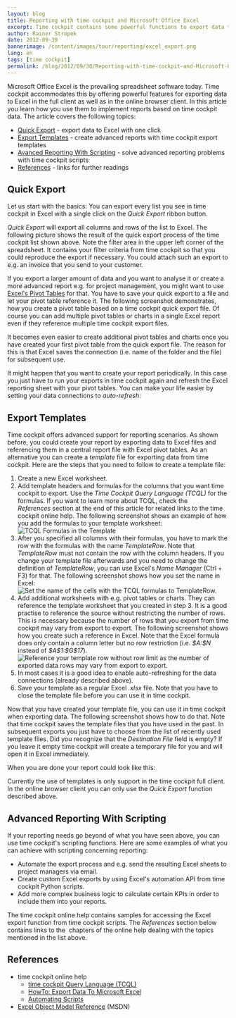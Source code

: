 ```yaml
---
layout: blog
title: Reporting with time cockpit and Microsoft Office Excel
excerpt: Time cockpit contains some powerful functions to export data to Microsoft Office Excel. Learn how you use this feature for reporting purposes.
author: Rainer Stropek
date: 2012-09-30
bannerimage: /content/images/tour/reporting/excel_export.png
lang: en
tags: [time cockpit]
permalink: /blog/2012/09/30/Reporting-with-time-cockpit-and-Microsoft-Office-Excel
---
```


<p>Microsoft Office Excel is the prevailing spreadsheet software today. Time cockpit accommodates this by offering powerful features for exporting data to Excel in the full client as well as in the online browser client. In this article you learn how you use them to implement reports based on time cockpit data. The article covers the following topics:</p><ul>
  <li>
    <a href="#QuickExport">Quick Export</a> - export data to Excel with one click</li>
  <li>
    <a href="#ExportTemplates">Export Templates</a> - create advanced reports with time cockpit export templates</li>
  <li>
    <a href="#Scripting">Avanced Reporting With Scripting</a> - solve advanced reporting problems with time cockpit scripts</li>
  <li>
    <a href="#References">References</a> - links for further readings</li>
</ul><h2>
  <a id="QuickExport"></a>Quick Export</h2><p>Let us start with the basics: You can export every list you see in time cockpit in Excel with a single click on the <em>Quick Export</em> ribbon button.</p><function name="Composite.Media.ImageGallery.Slimbox2">
  <param name="MediaImage" value="MediaArchive:ae6e4b81-289e-43f6-8492-855a3a8bad66" />
  <param name="GroupName" value=" page" />
</function><p>
  <em>Quick Export</em> will export all columns and rows of the list to Excel. The following picture shows the result of the quick export process of the time cockpit list shown above. Note the filter area in the upper left corner of the spreadsheet. It contains your filter criteria from time cockpit so that you could reproduce the export if necessary. You could attach such an export to e.g. an invoice that you send to your customer.</p><function name="Composite.Media.ImageGallery.Slimbox2">
  <param name="MediaImage" value="MediaArchive:5e28a207-3f46-49bb-b259-27174240c1bc" />
  <param name="GroupName" value=" page" />
</function><p>If you export a larger amount of data and you want to analyse it or create a more advanced report e.g. for project management, you might want to use <a href="http://office.microsoft.com/en-us/excel-help/create-or-delete-a-pivottable-or-pivotchart-report-HP010342375.aspx?CTT=3" title="Read more about Pivot Tables in the Microsoft Office help" target="_blank">Excel's Pivot Tables</a> for that. You have to save your quick export to a file and let your pivot table reference it. The following screenshot demonstrates, how you create a pivot table based on a time cockpit quick export file. Of course you can add multiple pivot tables or charts in a single Excel report even if they reference multiple time cockpit export files.</p><function name="Composite.Media.ImageGallery.Slimbox2">
  <param name="MediaImage" value="MediaArchive:485a72e6-aa44-4b3a-bf6e-171fc687c3d8" />
  <param name="GroupName" value=" page" />
</function><p>It becomes even easier to create additional pivot tables and charts once you have created your first pivot table from the quick export file. The reason for this is that Excel saves the connection (i.e. name of the folder and the file) for subsequent use.</p><function name="Composite.Media.ImageGallery.Slimbox2">
  <param name="MediaImage" value="MediaArchive:70f57820-ec24-4df1-8c53-3e60bc2f24da" />
  <param name="GroupName" value=" page" />
</function><p>It might happen that you want to create your report periodically. In this case you just have to run your exports in time cockpit again and refresh the Excel reporting sheet with your pivot tables. You can make your life easier by setting your data connections to <em>auto-refresh</em>:</p><function name="Composite.Media.ImageGallery.Slimbox2">
  <param name="MediaImage" value="MediaArchive:3dc0522b-9d06-405b-878a-16cb6b2bbb99" />
  <param name="GroupName" value=" page" />
</function><h2>
  <a id="ExportTemplates"></a>Export Templates</h2><p>Time cockpit offers advanced support for reporting scenarios. As shown before, you could create your report by exporting data to Excel files and referencing them in a central report file with Excel pivot tables. As an alternative you can create a <em>template</em> file for exporting data from time cockpit. Here are the steps that you need to follow to create a template file:</p><ol>
  <li>Create a new Excel worksheet.</li>
  <li>Add template headers and formulas for the columns that you want time cockpit to export. Use the <em>Time Cockpit Query Language (TCQL)</em> for the formulas. If you want to learn more about TCQL, check the <em>References</em> section at the end of this article for related links to the time cockpit online help. The following screenshot shows an example of how you add the formulas to your template worksheet:
<br /><img src="{{site.baseurl}}/content/images/blog/2012/09/TcqlInExcel.png" alt="TCQL Formulas in the Template" title="TCQL Formulas in the Template" /></li>
  <li>After you specified all columns with their formulas, you have to mark the row with the formulas with the name <em>TemplateRow</em>. Note that <em>TemplateRow</em> must not contain the row with the column headers. If you change your template file afterwards and you need to change the definition of <em>TemplateRow</em>, you can use Excel's <em>Name Manager</em> (Ctrl + F3) for that. The following screenshot shows how you set the name in Excel:
<br /><img src="{{site.baseurl}}/content/images/blog/2012/09/TemplateRowInExcel.png" alt="Set the name of the cells with the TCQL formulas to TemplateRow." title="Set the name of the cells with the TCQL formulas to TemplateRow." /></li>
  <li>Add additional worksheets with e.g. pivot tables or charts. They can reference the template worksheet that you created in step 3. It is a good practise to reference the source without restricting the number of rows. This is necessary because the number of rows that you export from time cockpit may vary from export to export. The following screenshot shows how you create such a reference in Excel. Note that the Excel formula does only contain a column letter but no row restriction (i.e. <em>$A:$N</em> instead of <em>$A$1:$G$17</em>).
<br /><img src="{{site.baseurl}}/content/images/blog/2012/09/ReferencingTemplate.png" alt="Reference your template row without row limit as the number of exported data rows may vary from export to export." title="Reference your template row without row limit as the number of exported data rows may vary from export to export." /></li>
  <li>In most cases it is a good idea to enable auto-refreshing for the data connections (already described above).</li>
  <li>Save your template as a regular Excel <em>.xlsx</em> file. Note that you have to close the template file before you can use it in time cockpit.</li>
</ol><p>Now that you have created your template file, you can use it in time cockpit when exporting data. The following screenshot shows how to do that. Note that time cockpit saves the template files that you have used in the past. In subsequent exports you just have to choose from the list of recently used template files. Did you recognize that the <em>Destination File</em> field is empty? If you leave it empty time cockpit will create a temporary file for you and will open it in Excel immediately.</p><function name="Composite.Media.ImageGallery.Slimbox2">
  <param name="MediaImage" value="MediaArchive:723da6fa-5c15-4203-88c2-d9cb300b1c58" />
  <param name="GroupName" value=" page" />
</function><p>When you are done your report could look like this:</p><function name="Composite.Media.ImageGallery.Slimbox2">
  <param name="MediaImage" value="MediaArchive:25014f19-5f95-4565-89ec-4f211b1d8ed0" />
  <param name="GroupName" value=" page" />
</function><p>Currently the use of templates is only support in the time cockpit full client. In the online browser client you can only use the <em>Quick Export</em> function described above.</p><h2>
  <a id="Scripting"></a>Advanced Reporting With Scripting</h2><p>If your reporting needs go beyond of what you have seen above, you can use time cockpit's scripting functions. Here are some examples of what you can achieve with scripting concerning reporting:</p><ul class="checkList">
  <li>Automate the export process and e.g. send the resulting Excel sheets to project managers via email.</li>
  <li>Create custom Excel exports by using Excel's automation API from time cockpit Python scripts.</li>
  <li>Add more complex business logic to calculate certain KPIs in order to include them into your reports.</li>
</ul><p>The time cockpit online help contains samples for accessing the Excel export function from time cockpit scripts. The <em>References</em> section below contains links to the  chapters of the online help dealing with the topics mentioned in the list above.</p><h2>
  <a id="References"></a>References</h2><ul>
  <li>time cockpit online help

<ul><li><a href="http://help.timecockpit.com/index.aspx?topic=/html/a7465f29-c739-4a14-bf5b-09821133dd9a.htm" title="Link to time cockpit online help" target="_blank">time cockpit Query Language (TCQL)</a></li><li><a href="http://help.timecockpit.com/index.aspx?topic=html/e8bb04e7-3cd7-4161-9ca4-47a718e3c1b0.htm" title="Link to time cockpit online help" target="_blank">HowTo: Export Data To Microsoft Excel</a><br /></li><li><a href="http://help.timecockpit.com/index.aspx?topic=html/7c78b76a-2526-4408-accc-ccae19bbca45.htm" title="Link to time cockpit online help" target="_blank">Automating Scripts</a></li></ul></li>
  <li>
    <a href="http://msdn.microsoft.com/en-us/library/office/ff194068.aspx" title="Excel Object Model Reference on MSDN" target="_blank">Excel Object Model Reference</a> (MSDN)</li>
</ul>